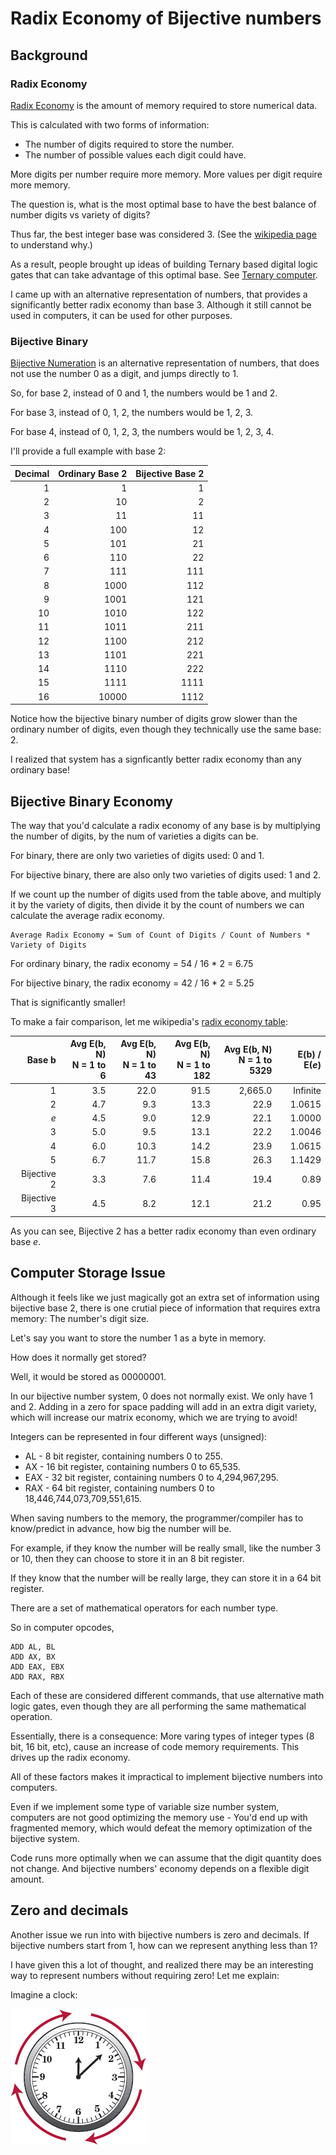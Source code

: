 # Radix Economy of Bijective numbers
## Background
### Radix Economy
[Radix Economy](https://en.wikipedia.org/wiki/Radix_economy) is the amount of memory required to store numerical data.

This is calculated with two forms of information:

* The number of digits required to store the number.
* The number of possible values each digit could have.

More digits per number require more memory. More values per digit require more memory.

The question is, what is the most optimal base to have the best balance of number digits vs variety of digits?

Thus far, the best integer base was considered 3. (See the [wikipedia page](https://en.wikipedia.org/wiki/Radix_economy) to understand why.)

As a result, people brought up ideas of building Ternary based digital logic gates that can take advantage of this optimal base. See [Ternary computer](https://en.wikipedia.org/wiki/Ternary_computer).

I came up with an alternative representation of numbers, that provides a significantly better radix economy than base 3. Although it still cannot be used in computers, it can be used for other purposes.

### Bijective Binary
[Bijective Numeration](https://en.wikipedia.org/wiki/Bijective_numeration) is an alternative representation of numbers, that does not use the number 0 as a digit, and jumps directly to 1.

So, for base 2, instead of 0 and 1, the numbers would be 1 and 2.

For base 3, instead of 0, 1, 2, the numbers would be 1, 2, 3.

For base 4, instead of 0, 1, 2, 3, the numbers would be 1, 2, 3, 4.

I'll provide a full example with base 2:

Decimal | Ordinary Base 2 | Bijective Base 2
---:| ---:| ---:
1 | 1 | 1
2 | 10 | 2
3 | 11 | 11
4 | 100 | 12
5 | 101 | 21
6 | 110 | 22
7 | 111 | 111
8 | 1000 | 112
9 | 1001 | 121
10 | 1010 | 122
11 | 1011 | 211
12 | 1100 | 212
13 | 1101 | 221
14 | 1110 | 222
15 | 1111 | 1111
16 | 10000 | 1112

Notice how the bijective binary number of digits grow slower than the ordinary number of digits, even though they technically use the same base: 2.

I realized that system has a signficantly better radix economy than any ordinary base!

## Bijective Binary Economy

The way that you'd calculate a radix economy of any base is by multiplying the number of digits, by the num of varieties a digits can be.

For binary, there are only two varieties of digits used: 0 and 1.

For bijective binary, there are also only two varieties of digits used: 1 and 2.

If we count up the number of digits used from the table above, and multiply it by the variety of digits, then divide it by the count of numbers we can calculate the average radix economy.

    Average Radix Economy = Sum of Count of Digits / Count of Numbers * Variety of Digits

For ordinary binary, the radix economy = 54 / 16 * 2 = 6.75

For bijective binary, the radix economy = 42 / 16 * 2 = 5.25

That is significantly smaller!

To make a fair comparison, let me wikipedia's [radix economy table](https://en.wikipedia.org/wiki/Radix_economy#Comparing_different_bases):

Base b | Avg E(b, N)<br> N = 1 to 6 | Avg E(b, N)<br> N = 1 to 43 | Avg E(b, N)<br> N = 1 to 182 | Avg E(b, N)<br> N = 1 to 5329 | E(b) / E(*e*)
---: | ---: | ---: | ---: | ---: | ---:
1 | 3.5 | 22.0 | 91.5 | 2,665.0 | Infinite
2 | 4.7 | 9.3 | 13.3 | 22.9 | 1.0615
*e* | 4.5 | 9.0 | 12.9 | 22.1 | 1.0000
3 | 5.0 | 9.5 | 13.1 | 22.2 | 1.0046
4 | 6.0 | 10.3 | 14.2 | 23.9 | 1.0615
5 | 6.7 | 11.7 | 15.8 | 26.3 | 1.1429
Bijective 2 | 3.3 | 7.6 | 11.4 | 19.4 | 0.89
Bijective 3 | 4.5 | 8.2 | 12.1 | 21.2 | 0.95

As you can see, Bijective 2 has a better radix economy than even ordinary base *e*.

## Computer Storage Issue
Although it feels like we just magically got an extra set of information using bijective base 2, there is one crutial piece of information that requires extra memory: The number's digit size.

Let's say you want to store the number 1 as a byte in memory.

How does it normally get stored?

Well, it would be stored as 00000001.

In our bijective number system, 0 does not normally exist. We only have 1 and 2. Adding in a zero for space padding will add in an extra digit variety, which will increase our matrix economy, which we are trying to avoid!

Integers can be represented in four different ways (unsigned):

* AL - 8 bit register, containing numbers 0 to 255.
* AX - 16 bit register, containing numbers 0 to 65,535.
* EAX - 32 bit register, containing numbers 0 to 4,294,967,295.
* RAX - 64 bit register, containing numbers 0 to 18,446,744,073,709,551,615.

When saving numbers to the memory, the programmer/compiler has to know/predict in advance, how big the number will be.

For example, if they know the number will be really small, like the number 3 or 10, then they can choose to store it in an 8 bit register.

If they know that the number will be really large, they can store it in a 64 bit register.

There are a set of mathematical operators for each number type.

So in computer opcodes,

    ADD AL, BL
    ADD AX, BX
    ADD EAX, EBX
    ADD RAX, RBX

Each of these are considered different commands, that use alternative math logic gates, even though they are all performing the same mathematical operation.

Essentially, there is a consequence: More varing types of integer types (8 bit, 16 bit, etc), cause an increase of code memory requirements. This drives up the radix economy.

All of these factors makes it impractical to implement bijective numbers into computers.

Even if we implement some type of variable size number system, computers are not good optimizing the memory use - You'd end up with fragmented memory, which would defeat the memory optimization of the bijective system.

Code runs more optimally when we can assume that the digit quantity does not change. And bijective numbers' economy depends on a flexible digit amount.

## Zero and decimals

Another issue we run into with bijective numbers is zero and decimals. If bijective numbers start from 1, how can we represent anything less than 1?

I have given this a lot of thought, and realized there may be an interesting way to represent numbers without requiring zero! Let me explain:

Imagine a clock:

![clock](clock.png)
